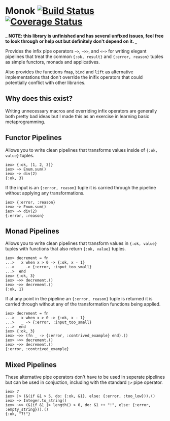 # Monok [![Build Status](https://travis-ci.org/jmargenberg/monok.svg?branch=master)](https://travis-ci.org/jmargenberg/monok) [![Coverage Status](https://coveralls.io/repos/github/jmargenberg/monok/badge.svg?branch=master)](https://coveralls.io/github/jmargenberg/monok?branch=master)

**_ NOTE: this library is unfinished and has several unfixed issues, feel free to look through or help out but definitely don't depend on it. _**

Provides the infix pipe operators `~>`, `~>>`, and `<~>` for writing elegant pipelines that treat the common
`{:ok, result}` and `{:error, reason}` tuples as simple functors, monads and applicatives.

Also provides the functions `fmap`, `bind` and `lift` as alternative implementations that don't override the
inifix operators that could potentially conflict with other libraries.

## Why does this exist?

Writing unnecessary macros and overriding infix operators are generally both pretty bad
ideas but I made this as an exercise in learning basic metaprogramming.

## Functor Pipelines

Allows you to write clean pipelines that transforms values inside of `{:ok, value}` tuples.

```
iex> {:ok, [1, 2, 3]}
iex> ~> Enum.sum()
iex> ~> div(2)
{:ok, 3}
```

If the input is an `{:error, reason}` tuple it is carried through the pipeline without applying any
transformations.

```
iex> {:error, :reason}
iex> ~> Enum.sum()
iex> ~> div(2)
{:error, :reason}
```

## Monad Pipelines

Allows you to write clean pipelines that transform values in `{:ok, value}` tuples with functions that also
return `{:ok, value}` tuples.

```
iex> decrement = fn
...>   x when x > 0 -> {:ok, x - 1}
...>   _ -> {:error, :input_too_small}
...>  end
iex> {:ok, 3}
iex> ~>> decrement.()
iex> ~>> decrement.()
{:ok, 1}
```

If at any point in the pipeline an `{:error, reason}` tuple is returned it is carried through without
any of the transformation functions being applied.

```
iex> decrement = fn
...>   x when x > 0 -> {:ok, x - 1}
...>   _ -> {:error, :input_too_small}
...>  end
iex> {:ok, 3}
iex> ~>> (fn _ -> {:error, :contrived_example} end).()
iex> ~>> decrement.()
iex> ~>> decrement.()
{:error, :contrived_example}
```

## Mixed Pipelines

These alternative pipe operators don't have to be used in seperate pipelines but can be used in conjuction,
including with the standard `|>` pipe operator.

```
iex> 7
iex> |> (&(if &1 > 5, do: {:ok, &1}, else: {:error, :too_low})).()
iex> ~> Integer.to_string()
iex> ~>> (&(if &1 |> length() > 0, do: &1 ++ "!", else: {:error, :empty_string})).()
{:ok, "7!"}
```
